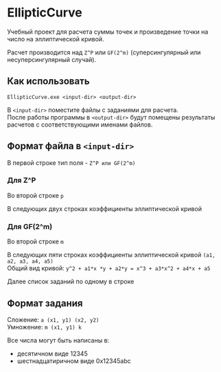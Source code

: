# EllipticCurve
Учебный проект для расчета суммы точек и произведение точки на число на эллиптической кривой.

Расчет производится над `Z^P` или `GF(2^m)` (суперсингулярный или несуперсингулярный случай).

## Как использовать

`EllipticCurve.exe <input-dir> <output-dir>`

В `<input-dir>` поместите файлы с заданиями для расчета. <br>
После работы программы в `<output-dir>` будут помещены результаты расчетов с соответствующими именами файлов.

## Формат файла в `<input-dir>`

В первой строке тип поля - `Z^P или GF(2^m)`

### Для Z^P

Во второй строке `p` 

В следующих двух строках коэффициенты эллиптической кривой

### Для GF(2^m)
Во второй строке `m`

В следующих пяти строках коэффициенты эллиптической кривой `(a1, a2, a3, a4, a5)` <br>
Общий вид кривой: `y^2 + a1*x *y + a2*y = x^3 + a3*x^2 + a4*x + a5`

Далее список заданий по одному в строке

## Формат задания

Сложение: `a (x1, y1) (x2, y2)` <br>
Умножение: `m (x1, y1) k`

Все числа могут быть написаны в:

- десятичном виде 12345
- шестнадцатиричном виде 0x12345abc




